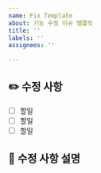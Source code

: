 ```yaml
---
name: Fix Template
about: 기능 수정 이슈 템플릿
title: ''
labels: ''
assignees: ''

---
```


## ✏️ 수정 사항
- [ ] 할일
- [ ] 할일
- [ ] 할일

## 📝 수정 사항 설명
<!-- 수정되어야 할 이슈 적기 -->